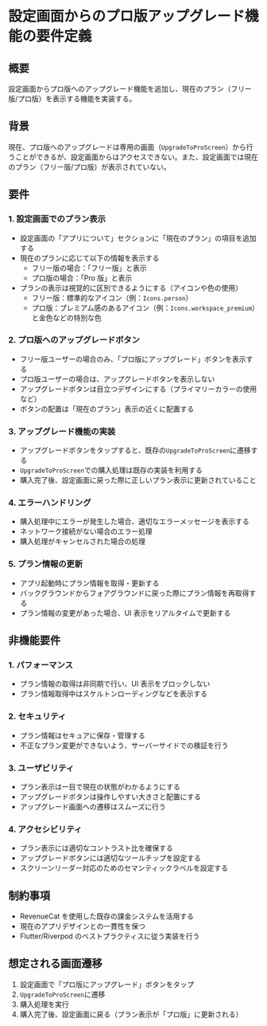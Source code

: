 # 設定画面からのプロ版アップグレード機能の要件定義

## 概要

設定画面からプロ版へのアップグレード機能を追加し、現在のプラン（フリー版/プロ版）を表示する機能を実装する。

## 背景

現在、プロ版へのアップグレードは専用の画面（`UpgradeToProScreen`）から行うことができるが、設定画面からはアクセスできない。また、設定画面では現在のプラン（フリー版/プロ版）が表示されていない。

## 要件

### 1. 設定画面でのプラン表示

- 設定画面の「アプリについて」セクションに「現在のプラン」の項目を追加する
- 現在のプランに応じて以下の情報を表示する
  - フリー版の場合：「フリー版」と表示
  - プロ版の場合：「Pro 版」と表示
- プランの表示は視覚的に区別できるようにする（アイコンや色の使用）
  - フリー版：標準的なアイコン（例：`Icons.person`）
  - プロ版：プレミアム感のあるアイコン（例：`Icons.workspace_premium`）と金色などの特別な色

### 2. プロ版へのアップグレードボタン

- フリー版ユーザーの場合のみ、「プロ版にアップグレード」ボタンを表示する
- プロ版ユーザーの場合は、アップグレードボタンを表示しない
- アップグレードボタンは目立つデザインにする（プライマリーカラーの使用など）
- ボタンの配置は「現在のプラン」表示の近くに配置する

### 3. アップグレード機能の実装

- アップグレードボタンをタップすると、既存の`UpgradeToProScreen`に遷移する
- `UpgradeToProScreen`での購入処理は既存の実装を利用する
- 購入完了後、設定画面に戻った際に正しいプラン表示に更新されていること

### 4. エラーハンドリング

- 購入処理中にエラーが発生した場合、適切なエラーメッセージを表示する
- ネットワーク接続がない場合のエラー処理
- 購入処理がキャンセルされた場合の処理

### 5. プラン情報の更新

- アプリ起動時にプラン情報を取得・更新する
- バックグラウンドからフォアグラウンドに戻った際にプラン情報を再取得する
- プラン情報の変更があった場合、UI 表示をリアルタイムで更新する

## 非機能要件

### 1. パフォーマンス

- プラン情報の取得は非同期で行い、UI 表示をブロックしない
- プラン情報取得中はスケルトンローディングなどを表示する

### 2. セキュリティ

- プラン情報はセキュアに保存・管理する
- 不正なプラン変更ができないよう、サーバーサイドでの検証を行う

### 3. ユーザビリティ

- プラン表示は一目で現在の状態がわかるようにする
- アップグレードボタンは操作しやすい大きさと配置にする
- アップグレード画面への遷移はスムーズに行う

### 4. アクセシビリティ

- プラン表示には適切なコントラスト比を確保する
- アップグレードボタンには適切なツールチップを設定する
- スクリーンリーダー対応のためのセマンティックラベルを設定する

## 制約事項

- RevenueCat を使用した既存の課金システムを活用する
- 現在のアプリデザインとの一貫性を保つ
- Flutter/Riverpod のベストプラクティスに従う実装を行う

## 想定される画面遷移

1. 設定画面で「プロ版にアップグレード」ボタンをタップ
2. `UpgradeToProScreen`に遷移
3. 購入処理を実行
4. 購入完了後、設定画面に戻る（プラン表示が「プロ版」に更新される）
